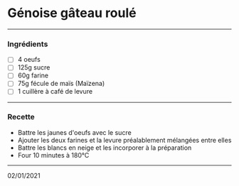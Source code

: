 # Génoise gâteau roulé

---

### Ingrédients

- [ ] 4 oeufs
- [ ] 125g sucre
- [ ] 60g farine
- [ ] 75g fécule de maïs (Maïzena)
- [ ] 1 cuillère à café de levure

---

### Recette

- Battre les jaunes d'oeufs avec le sucre
- Ajouter les deux farines et la levure préalablement mélangées entre elles
- Battre les blancs en neige et les incorporer à la préparation
- Four 10 minutes à 180°C

---

02/01/2021
